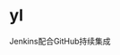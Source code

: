 # yl
Jenkins配合GitHub持续集成

<div class="github-widget" data-repo="hustcc/GitHub-Repo-Widget.js"></div>
